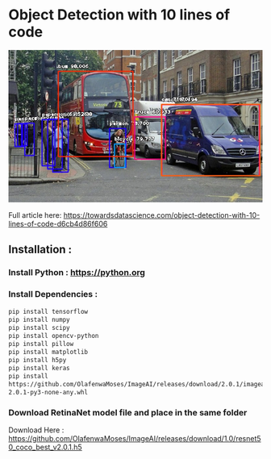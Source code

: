 # Object Detection with 10 lines of code
![alt text](Street1_Detected.jpg)

Full article here: https://towardsdatascience.com/object-detection-with-10-lines-of-code-d6cb4d86f606 

## Installation : 
### Install Python : https://python.org

### Install Dependencies : 
```
pip install tensorflow
pip install numpy
pip install scipy
pip install opencv-python
pip install pillow
pip install matplotlib
pip install h5py
pip install keras
pip install https://github.com/OlafenwaMoses/ImageAI/releases/download/2.0.1/imageai-2.0.1-py3-none-any.whl
```

### Download RetinaNet model file and place in the same folder
Download Here : https://github.com/OlafenwaMoses/ImageAI/releases/download/1.0/resnet50_coco_best_v2.0.1.h5


